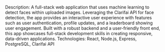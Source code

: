 Description: A full-stack web application that uses machine learning to detect faces within uploaded images. Leveraging the Clarifai API for face detection, the app provides an interactive user experience with features such as user authentication, profile updates, and a leaderboard showing user engagement. Built with a robust backend and a user-friendly front end, this app showcases full-stack development skills in creating responsive, data-driven applications.
Technologies: React, Node.js, Express, PostgreSQL, Clarifai API
